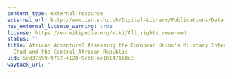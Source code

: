 ```yaml
---
content_type: external-resource
external_url: http://www.isn.ethz.ch/Digital-Library/Publications/Detail/?lng=en&id=57310
has_external_license_warning: true
license: https://en.wikipedia.org/wiki/All_rights_reserved
status: ''
title: African Adventure? Assessing the European Union's Military Intervention in
  Chad and the Central African Republic
uid: 5dd37659-9772-4120-9cb0-ee101471b8c3
wayback_url: ''
---
```

